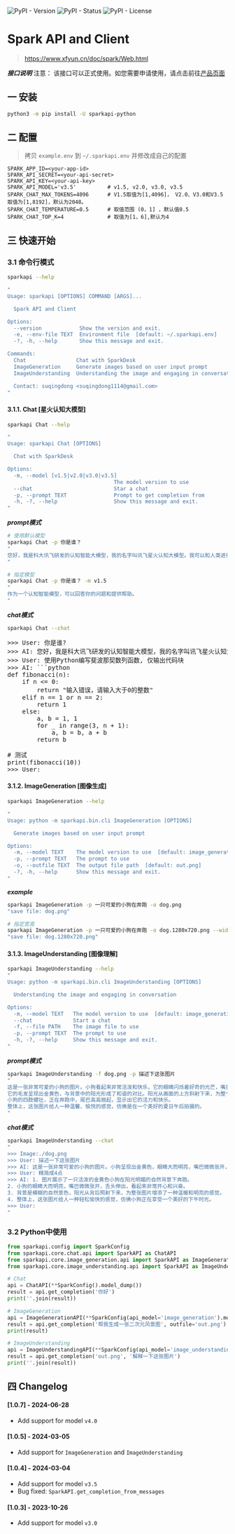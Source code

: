 ![PyPI - Version](https://img.shields.io/pypi/v/sparkapi-python)
![PyPI - Status](https://img.shields.io/pypi/status/sparkapi-python)
![PyPI - License](https://img.shields.io/pypi/l/sparkapi-python)

# Spark API and Client
> https://www.xfyun.cn/doc/spark/Web.html

***接口说明***
注意： 该接口可以正式使用。如您需要申请使用，请点击前往[产品页面 ](https://xinghuo.xfyun.cn/sparkapi?scr=price)

## 一 安装
```bash
python3 -m pip install -U sparkapi-python
```

## 二 配置
> 拷贝 `example.env` 到 `~/.sparkapi.env` 并修改成自己的配置
```
SPARK_APP_ID=<your-app-id>
SPARK_API_SECRET=<your-api-secret>
SPARK_API_KEY=<your-api-key>
SPARK_API_MODEL='v3.5'          # v1.5, v2.0, v3.0, v3.5
SPARK_CHAT_MAX_TOKENS=4096      # V1.5取值为[1,4096]， V2.0、V3.0和V3.5取值为[1,8192]，默认为2048。
SPARK_CHAT_TEMPERATURE=0.5      # 取值范围 (0，1] ，默认值0.5
SPARK_CHAT_TOP_K=4              # 取值为[1，6],默认为4
```

## 三 快速开始

### 3.1 命令行模式
```bash
sparkapi --help

"
Usage: sparkapi [OPTIONS] COMMAND [ARGS]...

  Spark API and Client

Options:
  --version            Show the version and exit.
  -e, --env-file TEXT  Environment file  [default: ~/.sparkapi.env]
  -?, -h, --help       Show this message and exit.

Commands:
  Chat                Chat with SparkDesk
  ImageGeneration     Generate images based on user input prompt
  ImageUnderstanding  Understanding the image and engaging in conversation

  Contact: suqingdong <suqingdong1114@gmail.com> 
"
```
#### 3.1.1. Chat [星火认知大模型]
```bash
sparkapi Chat --help

"
Usage: sparkapi Chat [OPTIONS]

  Chat with SparkDesk

Options:
  -m, --model [v1.5|v2.0|v3.0|v3.5]
                                  The model version to use
  --chat                          Star a chat
  -p, --prompt TEXT               Prompt to get completion from
  -h, -?, --help                  Show this message and exit.
"
```
***prompt模式***
```bash
# 使用默认模型
sparkapi Chat -p 你是谁？
"
您好，我是科大讯飞研发的认知智能大模型，我的名字叫讯飞星火认知大模型。我可以和人类进行自然交流，解答问题，高效完成各领域认知智能需求。
"

# 指定模型
sparkapi Chat -p 你是谁？ -m v1.5
"
作为一个认知智能模型，可以回答你的问题和提供帮助。
"
```

***chat模式***
```bash
sparkapi Chat --chat
```
<pre>
>>> User: 你是谁?
>>> AI: 您好，我是科大讯飞研发的认知智能大模型，我的名字叫讯飞星火认知大模型。我可以和人类进行自然交流，解答问题，高效完成各领域认知智能需求。
>>> User: 使用Python编写斐波那契数列函数, 仅输出代码块
>>> AI: ```python
def fibonacci(n):
    if n <= 0:
        return "输入错误，请输入大于0的整数"
    elif n == 1 or n == 2:
        return 1
    else:
        a, b = 1, 1
        for _ in range(3, n + 1):
            a, b = b, a + b
        return b

# 测试
print(fibonacci(10))
>>> User: 
</pre>

#### 3.1.2. ImageGeneration [图像生成]
```bash
sparkapi ImageGeneration --help

"
Usage: python -m sparkapi.bin.cli ImageGeneration [OPTIONS]

  Generate images based on user input prompt

Options:
  -m, --model TEXT    The model version to use  [default: image_generation]
  -p, --prompt TEXT   The prompt to use
  -o, --outfile TEXT  The output file path  [default: out.png]
  -?, -h, --help      Show this message and exit.
"
```

***example***

```bash
sparkapi ImageGeneration -p 一只可爱的小狗在奔跑 -o dog.png
"save file: dog.png"

# 指定宽高
sparkapi ImageGeneration -p 一只可爱的小狗在奔跑 -o dog.1280x720.png --width 1280 --height 720 
"save file: dog.1280x720.png"
```

#### 3.1.3. ImageUnderstanding [图像理解]
```bash
sparkapi ImageUnderstanding --help
"
Usage: python -m sparkapi.bin.cli ImageUnderstanding [OPTIONS]

  Understanding the image and engaging in conversation

Options:
  -m, --model TEXT   The model version to use  [default: image_generation]
  --chat             Start a chat
  -f, --file PATH    The image file to use
  -p, --prompt TEXT  The prompt to use
  -h, -?, --help     Show this message and exit.
"
```
***prompt模式***
```bash
sparkapi ImageUnderstanding -f dog.png -p 描述下这张图片
"
这是一张非常可爱的小狗的图片。小狗看起来非常活泼和快乐，它的眼睛闪烁着好奇的光芒，嘴巴微微张开，仿佛在欢快地叫唤或是呼吸新鲜空气。
它的毛发呈现出金黄色，与背景中的阳光形成了和谐的对比。阳光从画面的上方斜射下来，为整个场景增添了一种温暖和明亮的感觉。
小狗的四肢健壮，正在奔跑中，尾巴高高翘起，显示出它的活力和快乐。
整体上，这张图片给人一种温馨、愉悦的感觉，仿佛是在一个美好的夏日午后拍摄的。
"
```
***chat模式***
```bash
sparkapi ImageUnderstanding --chat
"
>>> Image:./dog.png
>>> User: 描述一下这张图片
>>> AI: 这是一张非常可爱的小狗的图片。小狗呈现出金黄色，眼睛大而明亮，嘴巴微微张开，舌头伸出，看起来非常开心和活泼。它的耳朵长且柔软，尾巴高高翘起。背景是模糊的自然景色，阳光从背后照射下来，为整张图片增添了一种温暖和明亮的感觉。整体上，这张图片给人一种轻松愉快的感觉，仿佛小狗正在享受一个美好的下午时光。
>>> User: 精简成4点
>>> AI: 1. 图片展示了一只活泼的金黄色小狗在阳光明媚的自然背景下奔跑。
2. 小狗的眼睛大而明亮，嘴巴微微张开，舌头伸出，看起来非常开心和兴奋。
3. 背景是模糊的自然景色，阳光从背后照射下来，为整张图片增添了一种温暖和明亮的感觉。
4. 整体上，这张图片给人一种轻松愉快的感觉，仿佛小狗正在享受一个美好的下午时光。
>>> User: 
"
```

### 3.2 Python中使用
```python
from sparkapi.config import SparkConfig
from sparkapi.core.chat.api import SparkAPI as ChatAPI
from sparkapi.core.image_generation.api import SparkAPI as ImageGenerationAPI
from sparkapi.core.image_understanding.api import SparkAPI as ImageUnderstandingAPI

# Chat
api = ChatAPI(**SparkConfig().model_dump())
result = api.get_completion('你好')
print(''.join(result))

# ImageGeneration
api = ImageGenerationAPI(**SparkConfig(api_model='image_generation').model_dump())
result = api.get_completion('帮我生成一张二次元风景图', outfile='out.png')
print(result)

# ImageUnderstanding
api = ImageUnderstandingAPI(**SparkConfig(api_model='image_understanding').model_dump())
result = api.get_completion('out.png', '解释一下这张图片')
print(''.join(result))
```


## 四 Changelog

#### [1.0.7] - 2024-06-28
- Add support for model `v4.0`

#### [1.0.5] - 2024-03-05
- Add support for `ImageGeneration` and `ImageUnderstanding`

#### [1.0.4] - 2024-03-04
- Add support for model `v3.5`
- Bug fixed: `SparkAPI.get_completion_from_messages`

#### [1.0.3] - 2023-10-26
- Add support for model `v3.0`
